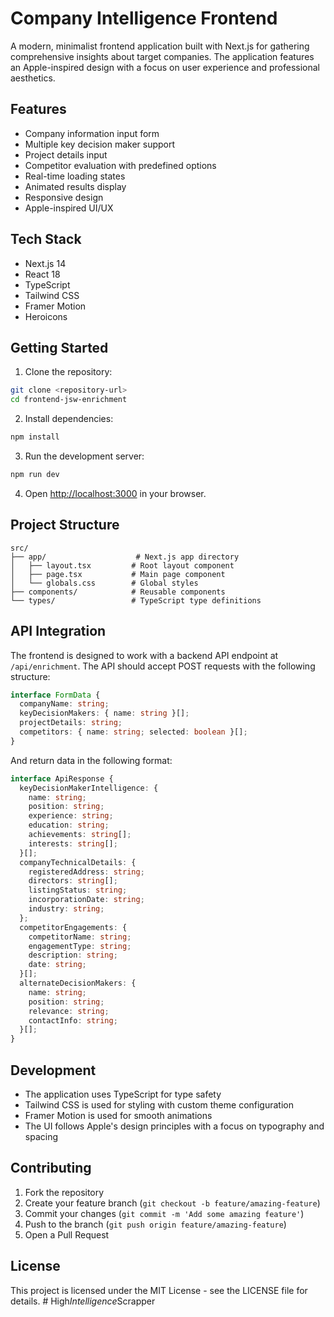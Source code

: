 # Company Intelligence Frontend

A modern, minimalist frontend application built with Next.js for gathering comprehensive insights about target companies. The application features an Apple-inspired design with a focus on user experience and professional aesthetics.

## Features

- Company information input form
- Multiple key decision maker support
- Project details input
- Competitor evaluation with predefined options
- Real-time loading states
- Animated results display
- Responsive design
- Apple-inspired UI/UX

## Tech Stack

- Next.js 14
- React 18
- TypeScript
- Tailwind CSS
- Framer Motion
- Heroicons

## Getting Started

1. Clone the repository:
```bash
git clone <repository-url>
cd frontend-jsw-enrichment
```

2. Install dependencies:
```bash
npm install
```

3. Run the development server:
```bash
npm run dev
```

4. Open [http://localhost:3000](http://localhost:3000) in your browser.

## Project Structure

```
src/
├── app/                    # Next.js app directory
│   ├── layout.tsx         # Root layout component
│   ├── page.tsx           # Main page component
│   └── globals.css        # Global styles
├── components/            # Reusable components
└── types/                 # TypeScript type definitions
```

## API Integration

The frontend is designed to work with a backend API endpoint at `/api/enrichment`. The API should accept POST requests with the following structure:

```typescript
interface FormData {
  companyName: string;
  keyDecisionMakers: { name: string }[];
  projectDetails: string;
  competitors: { name: string; selected: boolean }[];
}
```

And return data in the following format:

```typescript
interface ApiResponse {
  keyDecisionMakerIntelligence: {
    name: string;
    position: string;
    experience: string;
    education: string;
    achievements: string[];
    interests: string[];
  }[];
  companyTechnicalDetails: {
    registeredAddress: string;
    directors: string[];
    listingStatus: string;
    incorporationDate: string;
    industry: string;
  };
  competitorEngagements: {
    competitorName: string;
    engagementType: string;
    description: string;
    date: string;
  }[];
  alternateDecisionMakers: {
    name: string;
    position: string;
    relevance: string;
    contactInfo: string;
  }[];
}
```

## Development

- The application uses TypeScript for type safety
- Tailwind CSS is used for styling with custom theme configuration
- Framer Motion is used for smooth animations
- The UI follows Apple's design principles with a focus on typography and spacing

## Contributing

1. Fork the repository
2. Create your feature branch (`git checkout -b feature/amazing-feature`)
3. Commit your changes (`git commit -m 'Add some amazing feature'`)
4. Push to the branch (`git push origin feature/amazing-feature`)
5. Open a Pull Request

## License

This project is licensed under the MIT License - see the LICENSE file for details. #   H i g h _ I n t e l l i g e n c e _ S c r a p p e r  
 